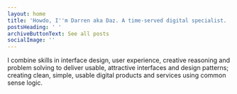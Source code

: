 ```yaml
---
layout: home
title: 'Howdo, I''m Darren aka Daz. A time-served digital specialist. '
postsHeading: ' '
archiveButtonText: See all posts
socialImage: ''
---
```

I combine skills in interface design, user experience, creative reasoning and problem solving to deliver usable, attractive interfaces and design patterns; creating clean, simple, usable digital products and services using common sense logic.
